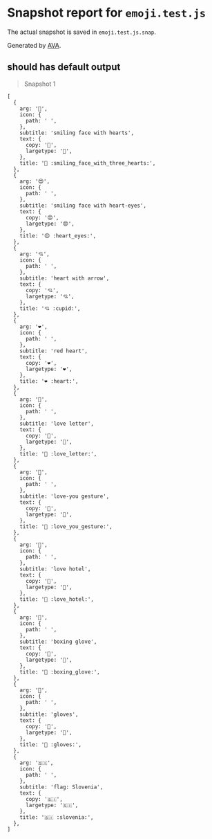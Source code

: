 # Snapshot report for `emoji.test.js`

The actual snapshot is saved in `emoji.test.js.snap`.

Generated by [AVA](https://avajs.dev).

## should has default output

> Snapshot 1

    [
      {
        arg: '🥰',
        icon: {
          path: ' ',
        },
        subtitle: 'smiling face with hearts',
        text: {
          copy: '🥰',
          largetype: '🥰',
        },
        title: '🥰 :smiling_face_with_three_hearts:',
      },
      {
        arg: '😍',
        icon: {
          path: ' ',
        },
        subtitle: 'smiling face with heart-eyes',
        text: {
          copy: '😍',
          largetype: '😍',
        },
        title: '😍 :heart_eyes:',
      },
      {
        arg: '💘',
        icon: {
          path: ' ',
        },
        subtitle: 'heart with arrow',
        text: {
          copy: '💘',
          largetype: '💘',
        },
        title: '💘 :cupid:',
      },
      {
        arg: '❤️',
        icon: {
          path: ' ',
        },
        subtitle: 'red heart',
        text: {
          copy: '❤️',
          largetype: '❤️',
        },
        title: '❤️ :heart:',
      },
      {
        arg: '💌',
        icon: {
          path: ' ',
        },
        subtitle: 'love letter',
        text: {
          copy: '💌',
          largetype: '💌',
        },
        title: '💌 :love_letter:',
      },
      {
        arg: '🤟',
        icon: {
          path: ' ',
        },
        subtitle: 'love-you gesture',
        text: {
          copy: '🤟',
          largetype: '🤟',
        },
        title: '🤟 :love_you_gesture:',
      },
      {
        arg: '🏩',
        icon: {
          path: ' ',
        },
        subtitle: 'love hotel',
        text: {
          copy: '🏩',
          largetype: '🏩',
        },
        title: '🏩 :love_hotel:',
      },
      {
        arg: '🥊',
        icon: {
          path: ' ',
        },
        subtitle: 'boxing glove',
        text: {
          copy: '🥊',
          largetype: '🥊',
        },
        title: '🥊 :boxing_glove:',
      },
      {
        arg: '🧤',
        icon: {
          path: ' ',
        },
        subtitle: 'gloves',
        text: {
          copy: '🧤',
          largetype: '🧤',
        },
        title: '🧤 :gloves:',
      },
      {
        arg: '🇸🇮',
        icon: {
          path: ' ',
        },
        subtitle: 'flag: Slovenia',
        text: {
          copy: '🇸🇮',
          largetype: '🇸🇮',
        },
        title: '🇸🇮 :slovenia:',
      },
    ]
